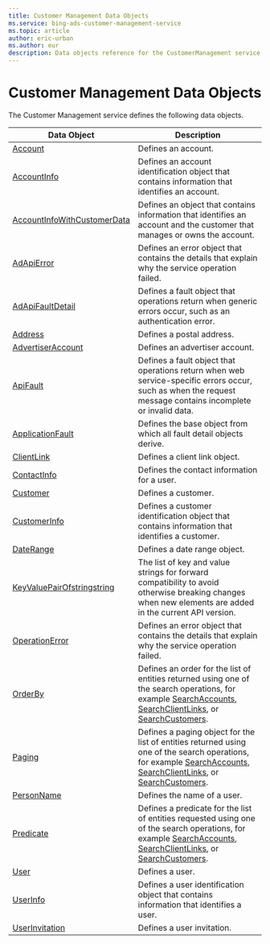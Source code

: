 ```yaml
---
title: Customer Management Data Objects
ms.service: bing-ads-customer-management-service
ms.topic: article
author: eric-urban
ms.author: eur
description: Data objects reference for the CustomerManagement service.
---
```

# Customer Management Data Objects
The Customer Management service defines the following data objects.

|Data Object|Description|
|---|---|
|[Account](account.md)|Defines an account.|
|[AccountInfo](accountinfo.md)|Defines an account identification object that contains information that identifies an account.|
|[AccountInfoWithCustomerData](accountinfowithcustomerdata.md)|Defines an object that contains information that identifies an account and the customer that manages or owns the account.|
|[AdApiError](adapierror.md)|Defines an error object that contains the details that explain why the service operation failed.|
|[AdApiFaultDetail](adapifaultdetail.md)|Defines a fault object that operations return when generic errors occur, such as an authentication error.|
|[Address](address.md)|Defines a postal address.|
|[AdvertiserAccount](advertiseraccount.md)|Defines an advertiser account.|
|[ApiFault](apifault.md)|Defines a fault object that operations return when web service-specific errors occur, such as when the request message contains incomplete or invalid data.|
|[ApplicationFault](applicationfault.md)|Defines the base object from which all fault detail objects derive.|
|[ClientLink](clientlink.md)|Defines a client link object.|
|[ContactInfo](contactinfo.md)|Defines the contact information for a user.|
|[Customer](customer.md)|Defines a customer.|
|[CustomerInfo](customerinfo.md)|Defines a customer identification object that contains information that identifies a customer.|
|[DateRange](daterange.md)|Defines a date range object.|
|[KeyValuePairOfstringstring](keyvaluepairofstringstring.md)|The list of key and value strings for forward compatibility to avoid otherwise breaking changes when new elements are added in the current API version.|
|[OperationError](operationerror.md)|Defines an error object that contains the details that explain why the service operation failed.|
|[OrderBy](orderby.md)|Defines an order for the list of entities returned using one of the search operations, for example [SearchAccounts](/bingads/customer-management-service/searchaccounts.md), [SearchClientLinks](/bingads/customer-management-service/searchclientlinks.md), or [SearchCustomers](/bingads/customer-management-service/searchcustomers.md).|
|[Paging](paging.md)|Defines a paging object for the list of entities returned using one of the search operations, for example [SearchAccounts](/bingads/customer-management-service/searchaccounts.md), [SearchClientLinks](/bingads/customer-management-service/searchclientlinks.md), or [SearchCustomers](/bingads/customer-management-service/searchcustomers.md).|
|[PersonName](personname.md)|Defines the name of a user.|
|[Predicate](predicate.md)|Defines a predicate for the list of entities requested using one of the search operations, for example [SearchAccounts](/bingads/customer-management-service/searchaccounts.md), [SearchClientLinks](/bingads/customer-management-service/searchclientlinks.md), or [SearchCustomers](/bingads/customer-management-service/searchcustomers.md).|
|[User](user.md)|Defines a user.|
|[UserInfo](userinfo.md)|Defines a user identification object that contains information that identifies a user.|
|[UserInvitation](userinvitation.md)|Defines a user invitation.|
